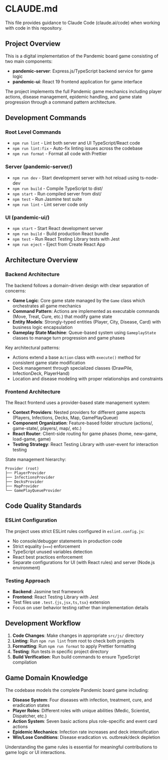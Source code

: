 # CLAUDE.md

This file provides guidance to Claude Code (claude.ai/code) when working with code in this repository.

## Project Overview

This is a digital implementation of the Pandemic board game consisting of two main components:
- **pandemic-server**: Express.js/TypeScript backend service for game logic
- **pandemic-ui**: React 19 frontend application for game interface

The project implements the full Pandemic game mechanics including player actions, disease management, epidemic handling, and game state progression through a command pattern architecture.

## Development Commands

### Root Level Commands
- `npm run lint` - Lint both server and UI TypeScript/React code
- `npm run lint:fix` - Auto-fix linting issues across the codebase
- `npm run format` - Format all code with Prettier

### Server (pandemic-server/)
- `npm run dev` - Start development server with hot reload using ts-node-dev
- `npm run build` - Compile TypeScript to dist/
- `npm start` - Run compiled server from dist/
- `npm test` - Run Jasmine test suite
- `npm run lint` - Lint server code only

### UI (pandemic-ui/)
- `npm start` - Start React development server
- `npm run build` - Build production React bundle
- `npm test` - Run React Testing Library tests with Jest
- `npm run eject` - Eject from Create React App

## Architecture Overview

### Backend Architecture
The backend follows a domain-driven design with clear separation of concerns:

- **Game Logic**: Core game state managed by the `Game` class which orchestrates all game mechanics
- **Command Pattern**: Actions are implemented as executable commands (Move, Treat, Cure, etc.) that modify game state
- **Entity Models**: Strongly-typed entities (Player, City, Disease, Card) with business logic encapsulation
- **Gameplay State Machine**: Queue-based system using `GameplayState` classes to manage turn progression and game phases

Key architectural patterns:
- Actions extend a base `Action` class with `execute()` method for consistent game state modification
- Deck management through specialized classes (DrawPile, InfectionDeck, PlayerHand)
- Location and disease modeling with proper relationships and constraints

### Frontend Architecture  
The React frontend uses a provider-based state management system:

- **Context Providers**: Nested providers for different game aspects (Players, Infections, Decks, Map, GamePlayQueue)
- **Component Organization**: Feature-based folder structure (actions/, game-state/, players/, map/, etc.)
- **React Router**: Client-side routing for game phases (home, new-game, load-game, game)
- **Testing Strategy**: React Testing Library with user-event for interaction testing

State management hierarchy:
```
Provider (root)
├── PlayerProvider
├── InfectionsProvider  
├── DecksProvider
├── MapProvider
└── GamePlayQueueProvider
```

## Code Quality Standards

### ESLint Configuration
The project uses strict ESLint rules configured in `eslint.config.js`:
- No console/debugger statements in production code
- Strict equality (`===`) enforcement
- TypeScript unused variables detection
- React best practices enforcement
- Separate configurations for UI (with React rules) and server (Node.js environment)

### Testing Approach
- **Backend**: Jasmine test framework
- **Frontend**: React Testing Library with Jest
- Test files use `.test.{js,jsx,ts,tsx}` extension
- Focus on user behavior testing rather than implementation details

## Development Workflow

1. **Code Changes**: Make changes in appropriate `src/js/` directory
2. **Linting**: Run `npm run lint` from root to check both projects
3. **Formatting**: Run `npm run format` to apply Prettier formatting
4. **Testing**: Run tests in specific project directory
5. **Build Verification**: Run build commands to ensure TypeScript compilation

## Game Domain Knowledge

The codebase models the complete Pandemic board game including:
- **Disease System**: Four diseases with infection, treatment, cure, and eradication states
- **Player Roles**: Different roles with unique abilities (Medic, Scientist, Dispatcher, etc.)
- **Action System**: Seven basic actions plus role-specific and event card actions
- **Epidemic Mechanics**: Infection rate increases and deck intensification
- **Win/Lose Conditions**: Disease eradication vs. outbreak/deck depletion

Understanding the game rules is essential for meaningful contributions to game logic or UI interactions.